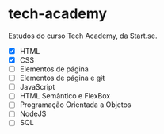 # tech-academy
Estudos do curso Tech Academy, da Start.se.

- [x] HTML
- [X] CSS
- [ ] Elementos de página
- [ ] Elementos de página e ~~git~~
- [ ] JavaScript
- [ ] HTML Semântico e FlexBox
- [ ] Programação Orientada a Objetos
- [ ] NodeJS
- [ ] SQL
